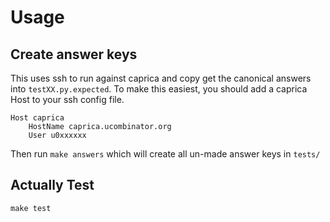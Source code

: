 Usage
======

## Create answer keys
This uses ssh to run against caprica and copy get the canonical answers into `testXX.py.expected`. To make this easiest, you should add a caprica Host to your ssh config file.

    Host caprica
        HostName caprica.ucombinator.org
        User u0xxxxxx

Then run `make answers` which will create all un-made answer keys in `tests/`

## Actually Test
    make test